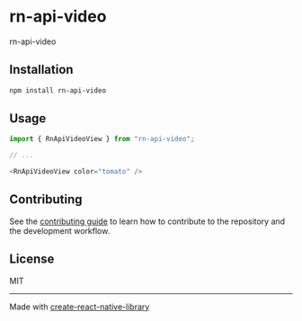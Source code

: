# rn-api-video

rn-api-video

## Installation

```sh
npm install rn-api-video
```

## Usage

```js
import { RnApiVideoView } from "rn-api-video";

// ...

<RnApiVideoView color="tomato" />
```

## Contributing

See the [contributing guide](CONTRIBUTING.md) to learn how to contribute to the repository and the development workflow.

## License

MIT

---

Made with [create-react-native-library](https://github.com/callstack/react-native-builder-bob)
